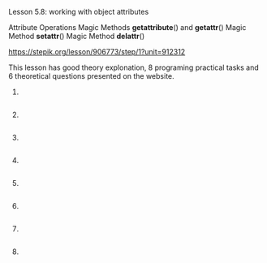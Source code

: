 Lesson 5.8: working with object attributes

Attribute Operations
Magic Methods **getattribute**() and **getattr**()
Magic Method **setattr**()
Magic Method **delattr**()

https://stepik.org/lesson/906773/step/1?unit=912312

This lesson has good theory explonation, 8 programing practical tasks and 6 theoretical questions presented on the website.

1.

```

```

2.

```

```

3.

```

```

4.

```

```

5.

```

```

6.

```

```

7.

```

```

8.

```

```
